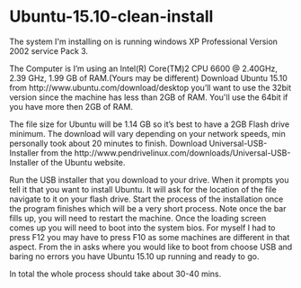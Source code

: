 # Ubuntu-15.10-clean-install
<p>The system I'm installing on is running windows XP Professional Version 2002 service Pack 3.
<p>The Computer is I’m using an Intel(R) Core(TM)2 CPU 6600 @ 2.40GHz, 2.39 GHz, 1.99 GB of RAM.(Yours may be different)
	Download Ubuntu 15.10 from http://www.ubuntu.com/download/desktop you’ll want to use the 32bit version since the machine has less than 2GB of RAM. You'll use the 64bit if you have more then 2GB of RAM.</p>
<p>The file size for Ubuntu will be 1.14 GB so it’s best to have a 2GB Flash drive minimum. The download will vary depending on your network speeds, min personally took about 20 minutes to finish. 
	Download Universal-USB-Installer from the http://www.pendrivelinux.com/downloads/Universal-USB-Installer of the Ubuntu website.</p> 
<p>Run the USB installer that you download to your drive. When it prompts you tell it that you want to install Ubuntu. It will ask for the location of the file navigate to it on your flash drive.
	Start the process of the installation once the program finishes which will be a very short process. Note once the bar fills up, you will need to restart the machine. Once the loading screen comes up you will need to boot into the system bios. For myself I had to press F12 you may have to press F10 as some machines are different in that aspect. 
	From the in asks where you would like to boot from choose USB and baring no errors you have Ubuntu 15.10 up running and ready to go.</p>
<p>In total the whole process should take about 30-40 mins.</p>

